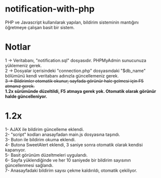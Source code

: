 # notification-with-php
PHP ve Javascript kullanılarak yapılan, bildirim sisteminin mantığını öğretmeye çalışan basit bir sistem.

# Notlar

1 -> Veritabanı, "notification.sql" dosyasıdır. PHPMyAdmin sunucunuza yüklemeniz gerek.<br>
2 -> Dosyalar içerisindeki "connection.php" dosyasındaki "$db_name" bölümünü kendi veritabanı adınızla güncellemeniz gerek.<br>
<del>3 -> Bildirimler otomatik okunur, sayfada görünür hale gelmesi için F5 atmanız gerek.</del><br>
<strong>1.2x sürümünde düzeltildi, F5 atmaya gerek yok. Otomatik olarak görünür halde güncelleniyor.</strong>

# 1.2x

1- AJAX ile bildirim güncelleme eklendi.<br>
2- "script" kodları anasayfadan main.js dosyasına taşındı.<br>
3- Buton ile bildirim okuma eklendi.<br>
4- Butona SweetAlert eklendi, 3 saniye sonra otomatik olarak kendisi kapanıyor.<br>
5- Basit görünüm düzeltmeleri uygulandı.<br>
6- Sayfa yüklendiğinde ve her 10 saniyede bir bildirim sayısının güncellenmesi sağlandı.<br>
7- Anasayfadaki bildirim sayısı çekme kaldırıldı, otomatik çekiliyor.